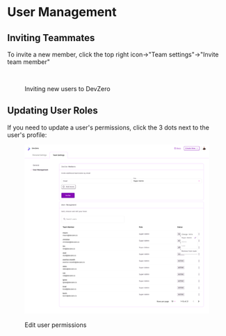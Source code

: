 # User Management

## Inviting Teammates

To invite a new member, click the top right icon->"Team settings"->"Invite team member"



<figure><img src="https://devzero.b-cdn.net/Team%20management.gif" alt=""><figcaption><p>Inviting new users to DevZero</p></figcaption></figure>

## Updating User Roles

If you need to update a user's permissions, click the 3 dots next to the user's profile:

<figure><img src="../.gitbook/assets/Edit user profile.png" alt=""><figcaption><p>Edit user permissions</p></figcaption></figure>

